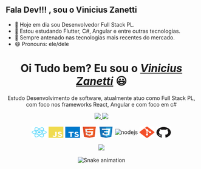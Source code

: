 ## Fala Dev!!! , sou o Vinicius Zanetti

- 🔭 Hoje em dia sou Desenvolvedor Full Stack PL.
- 🌱 Estou estudando Flutter, C#, Angular e entre outras tecnologias.
- 🚀 Sempre antenado nas tecnologias mais recentes do mercado.
- 😄 Pronouns: ele/dele

<div>
  <h1 align="center">Oi Tudo bem? Eu sou o <a href="https://www.linkedin.com/in/vin%C3%ADcius-zanetti-99904a18b/"><i>Vinicius Zanetti</i></a> 😃️</h1>
  <p align="center">Estudo Desenvolvimento de software, atualmente atuo como Full Stack PL, com foco nos frameworks React, Angular e com foco em c#</i>

<div align="center">
  <a href="https://github.com/ViniciusZanetti">
    <img height="150em" src="https://github-readme-stats.vercel.app/api?username=ViniciusZanetti&count_private=true&include_all_commits=true&show_icons=true&theme=dracula&hide_border=false&show_owner=true"/>
    <img height="150em" src="https://github-readme-stats.vercel.app/api/top-langs/?username=ViniciusZanetti&theme=dracula&hide_border=false&&layout=compact"/>
  </a>
</div>

<div align="center" valign="top"><br>
  <img align="center" alt="React" height="30" width="40" src="https://raw.githubusercontent.com/devicons/devicon/master/icons/react/react-original.svg">
  <img align="center" alt="Js" height="30" width="40" src="https://raw.githubusercontent.com/devicons/devicon/master/icons/javascript/javascript-plain.svg">
  <img align="center" alt="Js" height="30" width="40" src="https://raw.githubusercontent.com/devicons/devicon/master/icons/typescript/typescript-plain.svg">
  <img align="center" alt="HTML" height="30" width="40" src="https://raw.githubusercontent.com/devicons/devicon/master/icons/html5/html5-original.svg">
  <img align="center" alt="CSS" height="30" width="40" src="https://raw.githubusercontent.com/devicons/devicon/master/icons/css3/css3-original.svg">
  <img align="center" alt="nodejs" height="30" width="40" src="https://cdn.worldvectorlogo.com/logos/nodejs-icon.svg">
  <img align="center" alt="git" height="30" width="40" src="https://raw.githubusercontent.com/devicons/devicon/master/icons/git/git-original.svg">
<img align="center" alt="github" height="30" width="40" src="https://raw.githubusercontent.com/devicons/devicon/master/icons/github/github-original.svg">
</div><br>

<div align="center">
  <!-- <a href="https://www.facebook.com/pr.eduardoribeiro" target="_blank"><img src="https://img.shields.io/badge/Facebook-1877F2?style=for-the-badge&logo=facebook&logoColor=white" target="_blank"></a>  -->
  <a href="https://www.linkedin.com/in/vin%C3%ADcius-zanetti-99904a18b/" target="_blank"><img src="https://img.shields.io/badge/-LinkedIn-%230077B5?style=for-the-badge&logo=linkedin&logoColor=white" target="_blank"></a> 

<div align="center">
  
  ![Snake animation](https://github.com/danielbped/danielbped/blob/output/github-contribution-grid-snake.svg)
  
</div>
